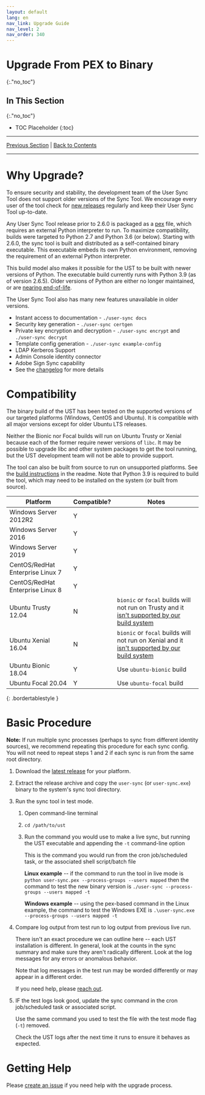 ```yaml
---
layout: default
lang: en
nav_link: Upgrade Guide
nav_level: 2
nav_order: 340
---
```


# Upgrade From PEX to Binary
{:."no_toc"}

## In This Section
{:."no_toc"}

* TOC Placeholder
{:toc}

---

[Previous Section](scheduling.md) \| [Back to Contents](index.md)

---

# Why Upgrade?

To ensure security and stability, the development team of the User Sync Tool does not support older versions of the Sync
Tool. We encourage every user of the tool check for [new releases](https://github.com/adobe-apiplatform/user-sync.py/releases/latest)
regularly and keep their User Sync Tool up-to-date.

Any User Sync Tool release prior to 2.6.0 is packaged as a [pex](https://github.com/pantsbuild/pex) file, which requires an
external Python interpreter to run. To maximize compatibility, builds were targeted to Python 2.7 and Python 3.6 (or below).
Starting with 2.6.0, the sync tool is built and distributed as a self-contained binary executable. This executable embeds its
own Python environment, removing the requirement of an external Python interpreter.

This build model also makes it possible for the UST to be built with newer versions of Python. The executable build currently
runs with Python 3.9 (as of version 2.6.5). Older versions of Python are either no longer maintained, or are
[nearing end-of-life](https://endoflife.date/python).

The User Sync Tool also has many new features unavailable in older versions.

* Instant access to documentation - `./user-sync docs`
* Security key generation - `./user-sync certgen`
* Private key encryption and decryption - `./user-sync encrypt` and `./user-sync decrypt`
* Template config generation - `./user-sync example-config`
* LDAP Kerberos Support
* Admin Console identity connector
* Adobe Sign Sync capability
* See the [changelog](https://raw.githubusercontent.com/adobe-apiplatform/user-sync.py/v2/.changelog/changelog.md) for more details

# Compatibility

The binary build of the UST has been tested on the supported versions of our targeted platforms (Windows, CentOS and Ubuntu). It is
compatible with all major versions except for older Ubuntu LTS releases.

Neither the Bionic nor Focal builds will run on Ubuntu Trusty or Xenial because each of the former require newer versions of `libc`.
It may be possible to upgrade libc and other system packages to get the tool running, but the UST development team will not be able to
provide support.

The tool can also be built from source to run on unsupported platforms. See the [build instructions](https://github.com/adobe-apiplatform/user-sync.py#build-instructions)
in the readme. Note that Python 3.9 is required to build the tool, which may need to be installed on the system (or built from source).

| Platform | Compatible? | Notes |
|---|---|---|
| Windows Server 2012R2 | Y | |
| Windows Server 2016 | Y | |
| Windows Server 2019 | Y | |
| CentOS/RedHat Enterprise Linux 7 | Y | |
| CentOS/RedHat Enterprise Linux 8 | Y | |
| Ubuntu Trusty 12.04 | N | `bionic` or `focal` builds will not run on Trusty and it [isn't supported by our build system](https://github.com/actions/virtual-environments) |
| Ubuntu Xenial 16.04 | N | `bionic` or `focal` builds will not run on Xenial and it [isn't supported by our build system](https://github.com/actions/virtual-environments) |
| Ubuntu Bionic 18.04 | Y | Use `ubuntu-bionic` build |
| Ubuntu Focal 20.04 | Y | Use `ubuntu-focal` build |
{: .bordertablestyle }

# Basic Procedure

**Note:** If run multiple sync processes (perhaps to sync from different identity sources), we recommend repeating this procedure
for each sync config. You will not need to repeat steps 1 and 2 if each sync is run from the same root directory.

1. Download the [latest release](https://github.com/adobe-apiplatform/user-sync.py/releases/latest) for your platform.
2. Extract the release archive and copy the `user-sync` (or `user-sync.exe`) binary to the system's sync tool directory.
3. Run the sync tool in test mode.
    1. Open command-line terminal
    2. `cd /path/to/ust`
    3. Run the command you would use to make a live sync, but running the UST executable and appending the `-t` command-line option
        
       This is the command you would run from the cron job/scheduled task, or the associated shell script/batch file

       **Linux example** -- if the command to run the tool in live mode is `python user-sync.pex --process-groups --users mapped`
       then the command to test the new binary version is `./user-sync --process-groups --users mapped -t`

       **Windows example** -- using the pex-based command in the Linux example, the command to test the Windows EXE is
       `.\user-sync.exe --process-groups --users mapped -t`
4. Compare log output from test run to log output from previous live run.
   
   There isn't an exact procedure we can outline here -- each UST installation is different. In general, look at the counts in the
   sync summary and make sure they aren't radically different. Look at the log messages for any errors or anomalous behavior.

   Note that log messages in the test run may be worded differently or may appear in a different order.

   If you need help, please [reach out](#getting-help).

5. IF the test logs look good, update the sync command in the cron job/scheduled task or associated script.

   Use the same command you used to test the file with the test mode flag (`-t`) removed.

   Check the UST logs after the next time it runs to ensure it behaves as expected.

# Getting Help

Please [create an issue](https://github.com/adobe-apiplatform/user-sync.py/issues) if you need help with the upgrade process.
